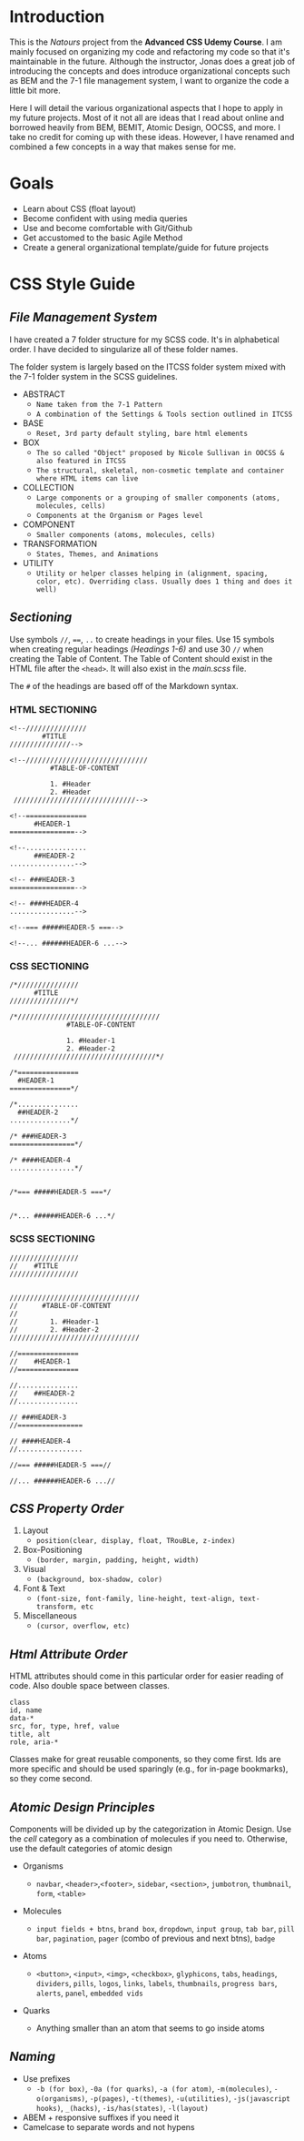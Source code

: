 # Introduction
This is the *Natours* project from the **Advanced CSS Udemy Course**. I am mainly focused on organizing my code and refactoring my code so that it's maintainable in the future. Although the instructor, Jonas does a great job of introducing the concepts and does introduce organizational concepts such as BEM and the 7-1 file management system, I want to organize the code a little bit more.

Here I will detail the various organizational aspects that I hope to apply in my future projects. Most of it not all are ideas that I read about online and borrowed heavily from BEM, BEMIT, Atomic Design, OOCSS, and more. I take no credit for coming up with these ideas. However, I have renamed and combined a few concepts in a way that makes sense for me.

# Goals
+ Learn about CSS (float layout)
+ Become confident with using media queries
+ Use and become comfortable with Git/Github
+ Get accustomed to the basic Agile Method
+ Create a general organizational template/guide for future projects

# CSS Style Guide

## *File Management System*
I have created a 7 folder structure for my SCSS code. It's in alphabetical order. I have decided to singularize all of these folder names.

The folder system is largely based on the ITCSS folder system mixed with the 7-1 folder system in the SCSS guidelines.

+ ABSTRACT
  - `Name taken from the 7-1 Pattern`
  - `A combination of the Settings & Tools section outlined in ITCSS`
+ BASE
  - `Reset, 3rd party default styling, bare html elements`
+ BOX
  - `The so called "Object" proposed by Nicole Sullivan in OOCSS & also featured in ITCSS`
  - `The structural, skeletal, non-cosmetic template and container where HTML items can live`
+ COLLECTION
  - `Large components or a grouping of smaller components (atoms, molecules, cells)`
  - `Components at the Organism or Pages level`
+ COMPONENT
  - `Smaller components (atoms, molecules, cells)`
+ TRANSFORMATION 
  - `States, Themes, and Animations`
+ UTILITY
  - `Utility or helper classes helping in (alignment, spacing, color, etc). Overriding class. Usually does 1 thing and does it well)`


## *Sectioning*
Use symbols `//`, `==`, `..` to create headings in your files. Use 15 symbols when creating regular headings *(Headings 1-6)* and use 30 `//` when creating the Table of Content. The Table of Content should exist in the HTML file after the `<head>`. It will also exist in the _main.scss_ file.

The `#` of the headings are based off of the Markdown syntax.

### HTML SECTIONING
    <!--///////////////
            #TITLE
    ///////////////-->

    <!--//////////////////////////////
              #TABLE-OF-CONTENT

              1. #Header
              2. #Header
     //////////////////////////////-->

    <!--===============
          #HEADER-1
    ================-->

    <!--...............
          ##HEADER-2
    ................-->

    <!-- ###HEADER-3
    ================-->

    <!-- ####HEADER-4
    ................-->

    <!--=== #####HEADER-5 ===-->

    <!--... ######HEADER-6 ...-->

### CSS SECTIONING

    /*///////////////
          #TITLE
    ///////////////*/

    /*///////////////////////////////////
                  #TABLE-OF-CONTENT

                  1. #Header-1
                  2. #Header-2
     ///////////////////////////////////*/

    /*===============
      #HEADER-1
    ===============*/

    /*...............
      ##HEADER-2
    ...............*/

    /* ###HEADER-3
    ================*/

    /* ####HEADER-4
    ................*/


    /*=== #####HEADER-5 ===*/


    /*... ######HEADER-6 ...*/

### SCSS SECTIONING

    /////////////////
    //    #TITLE
    /////////////////


    ////////////////////////////////
    //      #TABLE-OF-CONTENT
    //
    //        1. #Header-1
    //        2. #Header-2
    ////////////////////////////////

    //===============
    //    #HEADER-1
    //===============

    //...............
    //    ##HEADER-2
    //...............

    // ###HEADER-3
    //================

    // ####HEADER-4
    //................

    //=== #####HEADER-5 ===//

    //... ######HEADER-6 ...//


## *CSS Property Order*

1. Layout
   - `position(clear, display, float, TRouBLe, z-index)`
2. Box-Positioning
   - `(border, margin, padding, height, width)`
3. Visual
   - `(background, box-shadow, color)`
4. Font & Text
   - `(font-size, font-family, line-height, text-align, text-transform, etc`
5. Miscellaneous
   - `(cursor, overflow, etc)`

## *Html Attribute Order*

HTML attributes should come in this particular order for easier reading of code. Also double space between classes.

    class
    id, name
    data-*
    src, for, type, href, value
    title, alt
    role, aria-*

Classes make for great reusable components, so they come first. Ids are more specific and should be used sparingly (e.g., for in-page bookmarks), so they come second.

## *Atomic Design Principles*
Components will be divided up by the categorization in Atomic Design. Use the *cell* category as a combination of molecules if you need to. Otherwise, use the default categories of atomic design

+ Organisms 
    - `navbar`, `<header>`,`<footer>`, `sidebar`, `<section>`, `jumbotron`, `thumbnail`, `form`, `<table>`  

+ Molecules
    - `input fields + btns`, `brand box`, `dropdown`, `input group`, `tab bar`, `pill bar`, `pagination`, `pager` (combo of previous and next btns), `badge`

+ Atoms 
    - `<button>`, `<input>`, `<img>`, `<checkbox>`, `glyphicons`, `tabs`, `headings`, `dividers`, `pills`, `logos`, `links`, `labels`, `thumbnails`, `progress bars`, `alerts`, `panel`, `embedded vids`
    
+ Quarks
  - Anything smaller than an atom that seems to go inside atoms

## *Naming*
- Use prefixes 
    * `-b (for box)`, `-0a (for quarks)`, `-a (for atom)`, `-m(molecules)`, `-o(organisms)`, `-p(pages)`, `-t(themes)`, `-u(utilities)`, `-js(javascript hooks)`, `_(hacks)`, `-is/has(states)`, `-l(layout)`
- ABEM + responsive suffixes if you need it 
- Camelcase to separate words and not hypens
